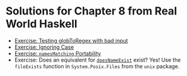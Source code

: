 # Solutions for Chapter 8 from Real World Haskell

- [Exercise: Testing globToRegex with bad input](./src/RealWorldHaskell/Chapter08/GlobRegex.hs)
- [Exercise: Ignoring Case](./src/RealWorldHaskell/Chapter08/GlobRegex.hs)
- [Exercise: `namesMatching` Portability](./src/RealWorldHaskell/Chapter08/Glob.hs)
- Exercise: Does an equivalent for [`doesNameExist`](./src/RealWorldHaskell/Chapter08.Glob.hs#L42) exist?
  Yes! Use the `fileExists` function in `System.Posix.Files` from the `unix` package.
  
